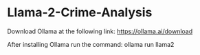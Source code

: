 # Llama-2-Crime-Analysis

Download Ollama at the following link:
https://ollama.ai/download

After installing Ollama run the command:
ollama run llama2